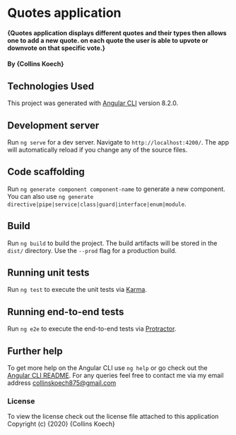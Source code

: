 # Quotes application
#### {Quotes application displays different quotes and their types then allows one to add a new quote. on each quote the user is able to upvote or downvote on that specific vote.}

#### By {Collins Koech}

## Technologies Used
This project was generated with [Angular CLI](https://github.com/angular/angular-cli) version 8.2.0.



## Development server

Run `ng serve` for a dev server. Navigate to `http://localhost:4200/`. The app will automatically reload if you change any of the source files.

## Code scaffolding

Run `ng generate component component-name` to generate a new component. You can also use `ng generate directive|pipe|service|class|guard|interface|enum|module`.

## Build
Run `ng build` to build the project. The build artifacts will be stored in the `dist/` directory. Use the `--prod` flag for a production build.

## Running unit tests

Run `ng test` to execute the unit tests via [Karma](https://karma-runner.github.io).

## Running end-to-end tests

Run `ng e2e` to execute the end-to-end tests via [Protractor](http://www.protractortest.org/).

## Further help

To get more help on the Angular CLI use `ng help` or go check out the [Angular CLI README](https://github.com/angular/angular-cli/blob/master/README.md).
For any queries feel free to contact me via my email address collinskoech875@gmail.com

### License
To view the license check out the license file attached to this application
Copyright (c) {2020} {Collins Koech}
